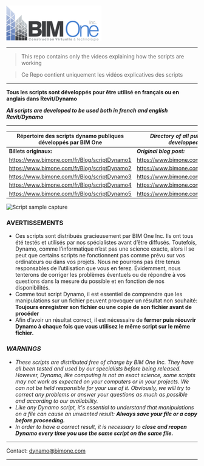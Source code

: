 
<img src="Logo.png" alt="BIM One Inc." width="250"/> 

---

> This repo contains only the videos explaining how the scripts are working

> Ce Repo contient uniquement les vidéos explicatives des scripts

---

__Tous les scripts sont développés pour être utilisé en français ou en anglais dans Revit/Dynamo__

__*All scripts are developed to be used both in french and english Revit/Dynamo*__

---

| Répertoire des scripts dynamo publiques développés par BIM One | _Directory of all public dynamo scripts developped by BIM One_ |
| ----------- | ----------- |
| **Billets originaux:** | **_Original blog post:_** |
| https://www.bimone.com/fr/Blog/scriptDynamo1 | https://www.bimone.com/en/Blog/Dynamoscript1 |
| https://www.bimone.com/fr/Blog/scriptDynamo2 | https://www.bimone.com/en/Blog/Dynamoscript2 |
| https://www.bimone.com/fr/Blog/scriptDynamo3 | https://www.bimone.com/en/Blog/Dynamoscript3 |
| https://www.bimone.com/fr/Blog/scriptDynamo4 | https://www.bimone.com/en/Blog/Dynamoscript4 |
| https://www.bimone.com/fr/Blog/scriptDynamo5 | https://www.bimone.com/en/Blog/Dynamoscript5 |




<img src="BIM1_ArrowHeadSwitcher/BIM1_ArrowHeadSwitcher.png" alt="Script sample capture"/> 


### AVERTISSEMENTS

- Ces scripts sont distribués gracieusement par BIM One Inc. Ils ont tous été testés et utilisés par nos spécialistes avant d’être diffusés. Toutefois, Dynamo, comme l’informatique n’est pas une science exacte, alors il se peut que certains scripts ne fonctionnent pas comme prévu sur vos ordinateurs ou dans vos projets. Nous ne pourrons pas être tenus responsables de l’utilisation que vous en ferez. Évidemment, nous tenterons de corriger les problèmes éventuels ou de répondre à vos questions dans la mesure du possible et en fonction de nos disponibilités.
- Comme tout script Dynamo, il est essentiel de comprendre que les manipulations sur un fichier peuvent provoquer un résultat non souhaité: **Toujours enregistrer son fichier ou une copie de son fichier avant de procéder**
- Afin d’avoir un résultat correct, il est nécessaire de **fermer puis réouvrir Dynamo à chaque fois que vous utilisez le même script sur le même fichier.**

 ### _WARNINGS_

- *These scripts are distributed free of charge by BIM One Inc. They have all been tested and used by our specialists before being released. However, Dynamo, like computing is not an exact science, some scripts may not work as expected on your computers or in your projects. We can not be held responsible for your use of it. Obviously, we will try to correct any problems or answer your questions as much as possible and according to our availability.*
- *Like any Dynamo script, it's essential to understand that manipulations on a file can cause an unwanted result: **Always save your file or a copy before proceeding.***
- *In order to have a correct result, it is necessary to **close and reopen Dynamo every time you use the same script on the same file.***



---
Contact: dynamo@bimone.com

---
